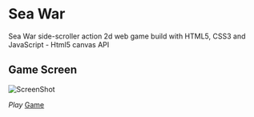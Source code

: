 # Sea War
Sea War side-scroller action 2d web game build with HTML5, CSS3 and JavaScript -  Html5 canvas API

## Game Screen
![ScreenShot](./assets/screen.png)

*Play* [Game](https://seawar.netlify.app)
